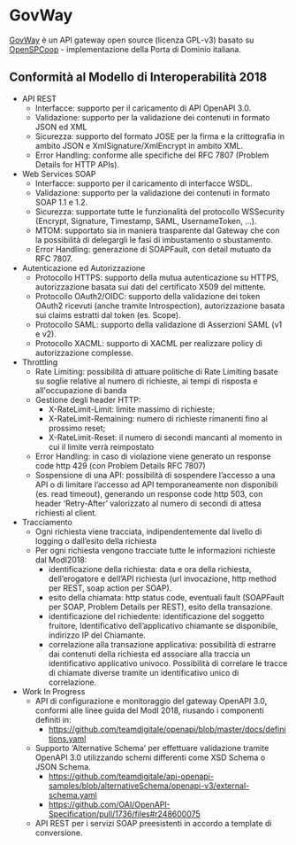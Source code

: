 # GovWay

[GovWay](https://github.com/link-it/govway) è un API gateway open source (licenza GPL-v3) basato su [OpenSPCoop](https://www.openspcoop.org/openspcoop/) - implementazione della Porta di Dominio italiana.


## Conformità al Modello di Interoperabilità 2018
* API REST
  - Interfacce: supporto per il caricamento di API OpenAPI 3.0.
  - Validazione: supporto per la validazione dei contenuti in formato JSON ed XML
  - Sicurezza: supporto del formato JOSE per la firma e la crittografia in ambito JSON e XmlSignature/XmlEncrypt in ambito XML.
  - Error Handling: conforme alle specifiche del RFC 7807 (Problem Details for HTTP APIs).
* Web Services SOAP
  - Interfacce: supporto per il caricamento di interfacce WSDL.
  - Validazione: supporto per la validazione dei contenuti in formato SOAP 1.1 e 1.2. 
  - Sicurezza: supportate tutte le funzionalità del protocollo WSSecurity (Encrypt, Signature, Timestamp, SAML, UsernameToken, ...).
  - MTOM: supportato sia in maniera trasparente dal Gateway che con la possibilità di delegargli le fasi di imbustamento o sbustamento.
  - Error Handling: generazione di SOAPFault, con detail mutuato da RFC 7807.
* Autenticazione ed Autorizzazione
  - Protocollo HTTPS: supporto della mutua autenticazione su HTTPS, autorizzazione basata sui dati del certificato X509 del mittente.
  - Protocollo OAuth2/OIDC: supporto della validazione dei token OAuth2 ricevuti (anche tramite Introspection), autorizzazione basata sui claims estratti dal token (es. Scope).
  - Protocollo SAML: supporto della validazione di Asserzioni SAML (v1 e v2).
  - Protocollo XACML: supporto di XACML per realizzare policy di autorizzazione complesse.
* Throttling
  - Rate Limiting: possibilità di attuare politiche di Rate Limiting basate su soglie relative al numero di richieste, ai tempi di risposta e all'occupazione di banda
  - Gestione degli header HTTP:
    - X-RateLimit-Limit: limite massimo di richieste;
    - X-RateLimit-Remaining: numero di richieste rimanenti fino al prossimo reset;
    - X-RateLimit-Reset: il numero di secondi mancanti al momento in cui il limite verrà reimpostato
  - Error Handling: in caso di violazione viene generato un response code http 429 (con Problem Details RFC 7807)
  - Sospensione di una API: possibilità di sospendere l’accesso a una API o di limitare l’accesso ad API temporaneamente non disponibili (es. read timeout), generando un response code http 503, con header ‘Retry-After’ valorizzato al numero di secondi di attesa richiesti al client.
* Tracciamento
  - Ogni richiesta viene tracciata, indipendentemente dal livello di logging o dall’esito della richiesta
  - Per ogni richiesta vengono tracciate tutte le informazioni richieste dal ModI2018:
    - identificazione della richiesta: data e ora della richiesta, dell’erogatore e dell’API richiesta (url invocazione, http method per REST, soap action per SOAP).
    - esito della chiamata: http status code, eventuali fault (SOAPFault per SOAP,  Problem Details per REST), esito della transazione.
    - identificazione del richiedente: identificazione del soggetto fruitore, Identificativo dell’applicativo chiamante se disponibile, indirizzo IP del Chiamante.
    - correlazione alla transazione applicativa: possibilità di estrarre dai contenuti della richiesta ed associare alla traccia un identificativo applicativo univoco. Possibilità di correlare le tracce di chiamate diverse tramite un identificativo unico di correlazione.
* Work In Progress
  - API di configurazione e monitoraggio del gateway OpenAPI 3.0, conformi alle linee guida del ModI 2018, riusando i componenti definiti in: 
    - https://github.com/teamdigitale/openapi/blob/master/docs/definitions.yaml
  - Supporto ‘Alternative Schema’ per effettuare validazione tramite OpenAPI 3.0 utilizzando schemi differenti come XSD Schema o JSON Schema.  
    - https://github.com/teamdigitale/api-openapi-samples/blob/alternativeSchema/openapi-v3/external-schema.yaml
    - https://github.com/OAI/OpenAPI-Specification/pull/1736/files#r248600075
  - API REST per i servizi SOAP preesistenti in accordo a template di conversione.
